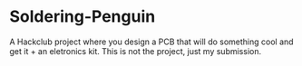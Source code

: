 # Soldering-Penguin
A Hackclub project where you design a PCB that will do something cool and get it + an eletronics kit. This is not the project, just my submission.

